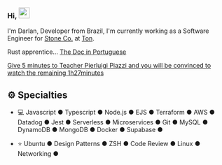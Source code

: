 ### Hi, <img src="https://media.giphy.com/media/hvRJCLFzcasrR4ia7z/giphy.gif" width="25px">

I'm Darlan, Developer from Brazil, I'm currently working as a Software Engineer for [Stone Co.](https://www.stone.co/) at [Ton](https://ton.stone.com.br).

Rust apprentice... [The Doc in Portuguese](https://gist.github.com/juninhopo/9655a99a6339813c138a0dd5d469993d)

[Give 5 minutes to Teacher Pierluigi Piazzi and you will be convinced to watch the remaining 1h27minutes](https://www.youtube.com/watch?v=RlSCoYwnxr4)

<div>
  
## ⚙️ Specialties
- 💻   Javascript ● Typescript ● Node.js ● EJS ● Terraform ● AWS ● Datadog ● Jest ● Serverless ● Microservices ● Git ● MySQL ● DynamoDB ● MongoDB ● Docker ● Supabase ● 
  
- ⭐   Ubuntu ● Design Patterns ● ZSH ● Code Review ● Linux ● Networking ●
  
<div> 

<br />


